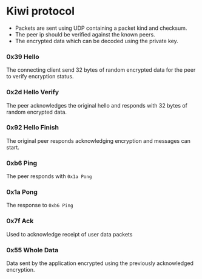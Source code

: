 # Kiwi protocol

- Packets are sent using UDP containing a packet kind and checksum.
- The peer ip should be verified against the known peers.
- The encrypted data which can be decoded using the private key.

### 0x39 Hello

The connecting client send 32 bytes of random encrypted data for the peer to verify encryption status.

### 0x2d Hello Verify

The peer acknowledges the original hello and responds with 32 bytes of random encrypted data.

### 0x92 Hello Finish

The original peer responds acknowledging encryption and messages can start.

### 0xb6 Ping

The peer responds with `0x1a Pong`

### 0x1a Pong

The response to `0xb6 Ping`

### 0x7f Ack

Used to acknowledge receipt of user data packets

### 0x55 Whole Data

Data sent by the application encrypted using the previously acknowledged encryption.
